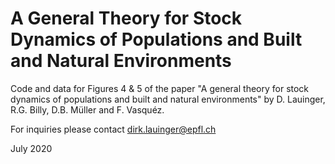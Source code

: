 # A General Theory for Stock Dynamics of Populations and Built and Natural Environments
Code and data for Figures 4 & 5 of the paper "A general theory for stock dynamics of populations and built and natural environments" by D. Lauinger, R.G. Billy, D.B. Müller and F. Vasquéz.

For inquiries please contact dirk.lauinger@epfl.ch

July 2020
